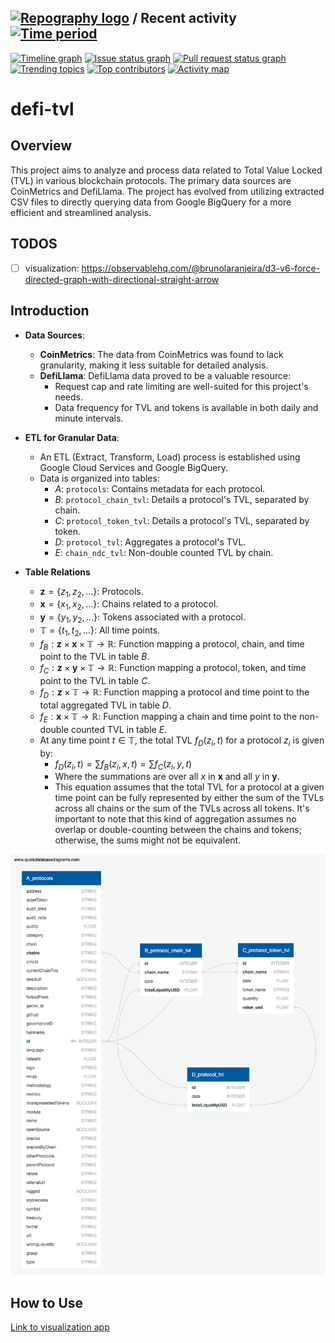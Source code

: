 ## [![Repography logo](https://images.repography.com/logo.svg)](https://repography.com) / Recent activity [![Time period](https://images.repography.com/48175364/dthinkr/defi-tvl/recent-activity/ftu4gLXyTEngbisW7lDrA1Fr3qaEaMunIKJQRcvYyYA/Ipexbs2TX1EruMSYd4M940D0vYtBLs3Iu8Tw2NMTtb0_badge.svg)](https://repography.com)
[![Timeline graph](https://images.repography.com/48175364/dthinkr/defi-tvl/recent-activity/ftu4gLXyTEngbisW7lDrA1Fr3qaEaMunIKJQRcvYyYA/Ipexbs2TX1EruMSYd4M940D0vYtBLs3Iu8Tw2NMTtb0_timeline.svg)](https://github.com/dthinkr/defi-tvl/commits)
[![Issue status graph](https://images.repography.com/48175364/dthinkr/defi-tvl/recent-activity/ftu4gLXyTEngbisW7lDrA1Fr3qaEaMunIKJQRcvYyYA/Ipexbs2TX1EruMSYd4M940D0vYtBLs3Iu8Tw2NMTtb0_issues.svg)](https://github.com/dthinkr/defi-tvl/issues)
[![Pull request status graph](https://images.repography.com/48175364/dthinkr/defi-tvl/recent-activity/ftu4gLXyTEngbisW7lDrA1Fr3qaEaMunIKJQRcvYyYA/Ipexbs2TX1EruMSYd4M940D0vYtBLs3Iu8Tw2NMTtb0_prs.svg)](https://github.com/dthinkr/defi-tvl/pulls)
[![Trending topics](https://images.repography.com/48175364/dthinkr/defi-tvl/recent-activity/ftu4gLXyTEngbisW7lDrA1Fr3qaEaMunIKJQRcvYyYA/Ipexbs2TX1EruMSYd4M940D0vYtBLs3Iu8Tw2NMTtb0_words.svg)](https://github.com/dthinkr/defi-tvl/commits)
[![Top contributors](https://images.repography.com/48175364/dthinkr/defi-tvl/recent-activity/ftu4gLXyTEngbisW7lDrA1Fr3qaEaMunIKJQRcvYyYA/Ipexbs2TX1EruMSYd4M940D0vYtBLs3Iu8Tw2NMTtb0_users.svg)](https://github.com/dthinkr/defi-tvl/graphs/contributors)
[![Activity map](https://images.repography.com/48175364/dthinkr/defi-tvl/recent-activity/ftu4gLXyTEngbisW7lDrA1Fr3qaEaMunIKJQRcvYyYA/Ipexbs2TX1EruMSYd4M940D0vYtBLs3Iu8Tw2NMTtb0_map.svg)](https://github.com/dthinkr/defi-tvl/commits)


# defi-tvl


## Overview

This project aims to analyze and process data related to Total Value Locked (TVL) in various blockchain protocols. The primary data sources are CoinMetrics and DefiLlama. The project has evolved from utilizing extracted CSV files to directly querying data from Google BigQuery for a more efficient and streamlined analysis.


## TODOS

- [ ] visualization: https://observablehq.com/@brunolaranjeira/d3-v6-force-directed-graph-with-directional-straight-arrow

## Introduction

- **Data Sources**:

  - **CoinMetrics**: The data from CoinMetrics was found to lack granularity, making it less suitable for detailed analysis.
  - **DefiLlama**: DefiLlama data proved to be a valuable resource:
    - Request cap and rate limiting are well-suited for this project's needs.
    - Data frequency for TVL and tokens is available in both daily and minute intervals.
- **ETL for Granular Data**:

  - An ETL (Extract, Transform, Load) process is established using Google Cloud Services and Google BigQuery.
  - Data is organized into tables:
    - $A$: `protocols`: Contains metadata for each protocol.
    - $B$: `protocol_chain_tvl`: Details a protocol's TVL, separated by chain.
    - $C$: `protocol_token_tvl`: Details a protocol's TVL, separated by token.
    - $D$: `protocol_tvl`: Aggregates a protocol's TVL.
    - $E$: `chain_ndc_tvl`: Non-double counted TVL by chain.
- **Table Relations**

  - $\mathbf{z} = \{z_1, z_2, \dots\}$: Protocols.
  - $\mathbf{x} = \{x_1, x_2, \dots\}$: Chains related to a protocol.
  - $\mathbf{y} = \{y_1, y_2, \dots\}$: Tokens associated with a protocol.
  - $\mathbb{T} = \{t_1, t_2, \dots\}$: All time points.
  - $f_B: \mathbf{z} \times \mathbf{x} \times \mathbb{T} \rightarrow \mathbb{R}$: Function mapping a protocol, chain, and time point to the TVL in table $B$.
  - $f_C: \mathbf{z} \times \mathbf{y} \times \mathbb{T} \rightarrow \mathbb{R}$: Function mapping a protocol, token, and time point to the TVL in table $C$.
  - $f_D: \mathbf{z} \times \mathbb{T} \rightarrow \mathbb{R}$: Function mapping a protocol and time point to the total aggregated TVL in table $D$.
  - $f_E: \mathbf{x} \times \mathbb{T} \rightarrow \mathbb{R}$: Function mapping a chain and time point to the non-double counted TVL in table $E$.
  - At any time point $t \in \mathbb{T}$, the total TVL $f_D(z_i, t)$ for a protocol $z_i$ is given by:
    - $f_D(z_i, t) = \sum f_B(z_i, x, t) = \sum f_C(z_i, y, t)$
    - Where the summations are over all $x$ in $\mathbf{x}$ and all $y$ in $\mathbf{y}$.
    - This equation assumes that the total TVL for a protocol at a given time point can be fully represented by either the sum of the TVLs across all chains or the sum of the TVLs across all tokens. It's important to note that this kind of aggregation assumes no overlap or double-counting between the chains and tokens; otherwise, the sums might not be equivalent.

![Database Schema](data/tvl/db/db_schema.png)

## How to Use

[Link to visualization app](https://defi-tvl.streamlit.app/)